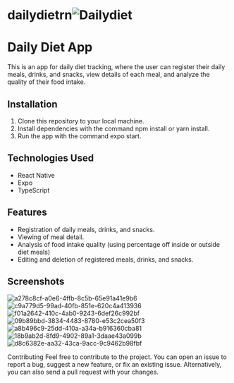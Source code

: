 # dailydietrn![Dailydiet](https://github.com/kawanstrelow/dailydietrn/assets/91164475/a7401ea2-03d6-44ef-aef9-6a77ce37a12e)

# Daily Diet App
This is an app for daily diet tracking, where the user can register their daily meals, drinks, and snacks, view details of each meal, and analyze the quality of their food intake.

## Installation
1. Clone this repository to your local machine.
1. Install dependencies with the command npm install or yarn install.
1. Run the app with the command expo start.

## Technologies Used
- React Native
- Expo
- TypeScript

## Features
- Registration of daily meals, drinks, and snacks.
- Viewing of meal detail.
- Analysis of food intake quality (using percentage off inside or outside diet meals)
- Editing and deletion of registered meals, drinks, and snacks.

## Screenshots

![a278c8cf-a0e6-4ffb-8c5b-65e91a41e9b6](https://github.com/kawanstrelow/dailydietrn/assets/91164475/e71d4873-7062-48cf-ac4a-5e78953c9f63)
![c9a779d5-99ad-40fb-851e-620c4a413936](https://github.com/kawanstrelow/dailydietrn/assets/91164475/dcec01bc-073a-489b-8a3b-455bf84b8197)
![f01a2642-410c-4ab0-9243-6def26c992bf](https://github.com/kawanstrelow/dailydietrn/assets/91164475/8066b47c-733c-461e-abde-55fef5387a4e)
![09b89bbd-3834-4483-8780-e53c2cea50f3](https://github.com/kawanstrelow/dailydietrn/assets/91164475/07cf68bc-1320-47f8-8d2b-25f743c7c462)
![a8b496c9-25dd-410a-a34a-b916360cba81](https://github.com/kawanstrelow/dailydietrn/assets/91164475/ab10beda-0a77-483d-9cac-8f4acd17290c)
![18b9ab2d-8fd9-4902-89a1-3daae43a099b](https://github.com/kawanstrelow/dailydietrn/assets/91164475/9dd7920a-65fb-4b59-b177-68161a430abb)
![d8c6382e-aa32-43ca-9acc-9c9462b98fbf](https://github.com/kawanstrelow/dailydietrn/assets/91164475/894b01e9-50ac-46ac-a12c-6d2cf0c4821d)

Contributing
Feel free to contribute to the project. You can open an issue to report a bug, suggest a new feature, or fix an existing issue. Alternatively, you can also send a pull request with your changes.
